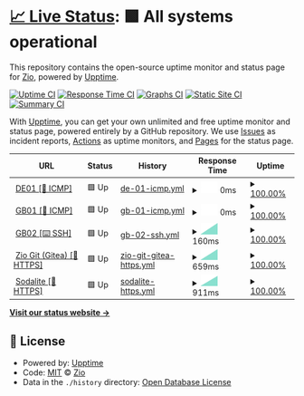 # [📈 Live Status](https://uptime.zio.sh): <!--live status--> **🟩 All systems operational**

This repository contains the open-source uptime monitor and status page for [Zio](https://uptime.zio.sh), powered by [Upptime](https://github.com/upptime/upptime).

[![Uptime CI](https://github.com/ziodotsh/upptime/workflows/Uptime%20CI/badge.svg)](https://github.com/ziodotsh/upptime/actions?query=workflow%3A%22Uptime+CI%22)
[![Response Time CI](https://github.com/ziodotsh/upptime/workflows/Response%20Time%20CI/badge.svg)](https://github.com/ziodotsh/upptime/actions?query=workflow%3A%22Response+Time+CI%22)
[![Graphs CI](https://github.com/ziodotsh/upptime/workflows/Graphs%20CI/badge.svg)](https://github.com/ziodotsh/upptime/actions?query=workflow%3A%22Graphs+CI%22)
[![Static Site CI](https://github.com/ziodotsh/upptime/workflows/Static%20Site%20CI/badge.svg)](https://github.com/ziodotsh/upptime/actions?query=workflow%3A%22Static+Site+CI%22)
[![Summary CI](https://github.com/ziodotsh/upptime/workflows/Summary%20CI/badge.svg)](https://github.com/ziodotsh/upptime/actions?query=workflow%3A%22Summary+CI%22)

With [Upptime](https://upptime.js.org), you can get your own unlimited and free uptime monitor and status page, powered entirely by a GitHub repository. We use [Issues](https://github.com/ziodotsh/upptime/issues) as incident reports, [Actions](https://github.com/ziodotsh/upptime/actions) as uptime monitors, and [Pages](https://uptime.zio.sh) for the status page.

<!--start: status pages-->
<!-- This summary is generated by Upptime (https://github.com/upptime/upptime) -->
<!-- Do not edit this manually, your changes will be overwritten -->
<!-- prettier-ignore -->
| URL | Status | History | Response Time | Uptime |
| --- | ------ | ------- | ------------- | ------ |
| <img alt="" src="https://favicons.githubusercontent.com/null" height="13"> [DE01 [🔌 ICMP]](de01.zio.sh) | 🟩 Up | [de-01-icmp.yml](https://github.com/ziodotsh/upptime/commits/HEAD/history/de-01-icmp.yml) | <details><summary><img alt="Response time graph" src="./graphs/de-01-icmp/response-time-week.png" height="20"> 0ms</summary><br><a href="https://uptime.zio.sh/history/de-01-icmp"><img alt="Response time 0" src="https://img.shields.io/endpoint?url=https%3A%2F%2Fraw.githubusercontent.com%2Fziodotsh%2Fupptime%2FHEAD%2Fapi%2Fde-01-icmp%2Fresponse-time.json"></a><br><a href="https://uptime.zio.sh/history/de-01-icmp"><img alt="24-hour response time 0" src="https://img.shields.io/endpoint?url=https%3A%2F%2Fraw.githubusercontent.com%2Fziodotsh%2Fupptime%2FHEAD%2Fapi%2Fde-01-icmp%2Fresponse-time-day.json"></a><br><a href="https://uptime.zio.sh/history/de-01-icmp"><img alt="7-day response time 0" src="https://img.shields.io/endpoint?url=https%3A%2F%2Fraw.githubusercontent.com%2Fziodotsh%2Fupptime%2FHEAD%2Fapi%2Fde-01-icmp%2Fresponse-time-week.json"></a><br><a href="https://uptime.zio.sh/history/de-01-icmp"><img alt="30-day response time 0" src="https://img.shields.io/endpoint?url=https%3A%2F%2Fraw.githubusercontent.com%2Fziodotsh%2Fupptime%2FHEAD%2Fapi%2Fde-01-icmp%2Fresponse-time-month.json"></a><br><a href="https://uptime.zio.sh/history/de-01-icmp"><img alt="1-year response time 0" src="https://img.shields.io/endpoint?url=https%3A%2F%2Fraw.githubusercontent.com%2Fziodotsh%2Fupptime%2FHEAD%2Fapi%2Fde-01-icmp%2Fresponse-time-year.json"></a></details> | <details><summary><a href="https://uptime.zio.sh/history/de-01-icmp">100.00%</a></summary><a href="https://uptime.zio.sh/history/de-01-icmp"><img alt="All-time uptime 100.00%" src="https://img.shields.io/endpoint?url=https%3A%2F%2Fraw.githubusercontent.com%2Fziodotsh%2Fupptime%2FHEAD%2Fapi%2Fde-01-icmp%2Fuptime.json"></a><br><a href="https://uptime.zio.sh/history/de-01-icmp"><img alt="24-hour uptime 100.00%" src="https://img.shields.io/endpoint?url=https%3A%2F%2Fraw.githubusercontent.com%2Fziodotsh%2Fupptime%2FHEAD%2Fapi%2Fde-01-icmp%2Fuptime-day.json"></a><br><a href="https://uptime.zio.sh/history/de-01-icmp"><img alt="7-day uptime 100.00%" src="https://img.shields.io/endpoint?url=https%3A%2F%2Fraw.githubusercontent.com%2Fziodotsh%2Fupptime%2FHEAD%2Fapi%2Fde-01-icmp%2Fuptime-week.json"></a><br><a href="https://uptime.zio.sh/history/de-01-icmp"><img alt="30-day uptime 100.00%" src="https://img.shields.io/endpoint?url=https%3A%2F%2Fraw.githubusercontent.com%2Fziodotsh%2Fupptime%2FHEAD%2Fapi%2Fde-01-icmp%2Fuptime-month.json"></a><br><a href="https://uptime.zio.sh/history/de-01-icmp"><img alt="1-year uptime 100.00%" src="https://img.shields.io/endpoint?url=https%3A%2F%2Fraw.githubusercontent.com%2Fziodotsh%2Fupptime%2FHEAD%2Fapi%2Fde-01-icmp%2Fuptime-year.json"></a></details>
| <img alt="" src="https://favicons.githubusercontent.com/null" height="13"> [GB01 [🔌 ICMP]](gb01.zio.sh) | 🟩 Up | [gb-01-icmp.yml](https://github.com/ziodotsh/upptime/commits/HEAD/history/gb-01-icmp.yml) | <details><summary><img alt="Response time graph" src="./graphs/gb-01-icmp/response-time-week.png" height="20"> 0ms</summary><br><a href="https://uptime.zio.sh/history/gb-01-icmp"><img alt="Response time 0" src="https://img.shields.io/endpoint?url=https%3A%2F%2Fraw.githubusercontent.com%2Fziodotsh%2Fupptime%2FHEAD%2Fapi%2Fgb-01-icmp%2Fresponse-time.json"></a><br><a href="https://uptime.zio.sh/history/gb-01-icmp"><img alt="24-hour response time 0" src="https://img.shields.io/endpoint?url=https%3A%2F%2Fraw.githubusercontent.com%2Fziodotsh%2Fupptime%2FHEAD%2Fapi%2Fgb-01-icmp%2Fresponse-time-day.json"></a><br><a href="https://uptime.zio.sh/history/gb-01-icmp"><img alt="7-day response time 0" src="https://img.shields.io/endpoint?url=https%3A%2F%2Fraw.githubusercontent.com%2Fziodotsh%2Fupptime%2FHEAD%2Fapi%2Fgb-01-icmp%2Fresponse-time-week.json"></a><br><a href="https://uptime.zio.sh/history/gb-01-icmp"><img alt="30-day response time 0" src="https://img.shields.io/endpoint?url=https%3A%2F%2Fraw.githubusercontent.com%2Fziodotsh%2Fupptime%2FHEAD%2Fapi%2Fgb-01-icmp%2Fresponse-time-month.json"></a><br><a href="https://uptime.zio.sh/history/gb-01-icmp"><img alt="1-year response time 0" src="https://img.shields.io/endpoint?url=https%3A%2F%2Fraw.githubusercontent.com%2Fziodotsh%2Fupptime%2FHEAD%2Fapi%2Fgb-01-icmp%2Fresponse-time-year.json"></a></details> | <details><summary><a href="https://uptime.zio.sh/history/gb-01-icmp">100.00%</a></summary><a href="https://uptime.zio.sh/history/gb-01-icmp"><img alt="All-time uptime 100.00%" src="https://img.shields.io/endpoint?url=https%3A%2F%2Fraw.githubusercontent.com%2Fziodotsh%2Fupptime%2FHEAD%2Fapi%2Fgb-01-icmp%2Fuptime.json"></a><br><a href="https://uptime.zio.sh/history/gb-01-icmp"><img alt="24-hour uptime 100.00%" src="https://img.shields.io/endpoint?url=https%3A%2F%2Fraw.githubusercontent.com%2Fziodotsh%2Fupptime%2FHEAD%2Fapi%2Fgb-01-icmp%2Fuptime-day.json"></a><br><a href="https://uptime.zio.sh/history/gb-01-icmp"><img alt="7-day uptime 100.00%" src="https://img.shields.io/endpoint?url=https%3A%2F%2Fraw.githubusercontent.com%2Fziodotsh%2Fupptime%2FHEAD%2Fapi%2Fgb-01-icmp%2Fuptime-week.json"></a><br><a href="https://uptime.zio.sh/history/gb-01-icmp"><img alt="30-day uptime 100.00%" src="https://img.shields.io/endpoint?url=https%3A%2F%2Fraw.githubusercontent.com%2Fziodotsh%2Fupptime%2FHEAD%2Fapi%2Fgb-01-icmp%2Fuptime-month.json"></a><br><a href="https://uptime.zio.sh/history/gb-01-icmp"><img alt="1-year uptime 100.00%" src="https://img.shields.io/endpoint?url=https%3A%2F%2Fraw.githubusercontent.com%2Fziodotsh%2Fupptime%2FHEAD%2Fapi%2Fgb-01-icmp%2Fuptime-year.json"></a></details>
| <img alt="" src="https://favicons.githubusercontent.com/null" height="13"> [GB02 [⌨️ SSH]](gb02.zio.sh) | 🟩 Up | [gb-02-ssh.yml](https://github.com/ziodotsh/upptime/commits/HEAD/history/gb-02-ssh.yml) | <details><summary><img alt="Response time graph" src="./graphs/gb-02-ssh/response-time-week.png" height="20"> 160ms</summary><br><a href="https://uptime.zio.sh/history/gb-02-ssh"><img alt="Response time 160" src="https://img.shields.io/endpoint?url=https%3A%2F%2Fraw.githubusercontent.com%2Fziodotsh%2Fupptime%2FHEAD%2Fapi%2Fgb-02-ssh%2Fresponse-time.json"></a><br><a href="https://uptime.zio.sh/history/gb-02-ssh"><img alt="24-hour response time 160" src="https://img.shields.io/endpoint?url=https%3A%2F%2Fraw.githubusercontent.com%2Fziodotsh%2Fupptime%2FHEAD%2Fapi%2Fgb-02-ssh%2Fresponse-time-day.json"></a><br><a href="https://uptime.zio.sh/history/gb-02-ssh"><img alt="7-day response time 160" src="https://img.shields.io/endpoint?url=https%3A%2F%2Fraw.githubusercontent.com%2Fziodotsh%2Fupptime%2FHEAD%2Fapi%2Fgb-02-ssh%2Fresponse-time-week.json"></a><br><a href="https://uptime.zio.sh/history/gb-02-ssh"><img alt="30-day response time 160" src="https://img.shields.io/endpoint?url=https%3A%2F%2Fraw.githubusercontent.com%2Fziodotsh%2Fupptime%2FHEAD%2Fapi%2Fgb-02-ssh%2Fresponse-time-month.json"></a><br><a href="https://uptime.zio.sh/history/gb-02-ssh"><img alt="1-year response time 160" src="https://img.shields.io/endpoint?url=https%3A%2F%2Fraw.githubusercontent.com%2Fziodotsh%2Fupptime%2FHEAD%2Fapi%2Fgb-02-ssh%2Fresponse-time-year.json"></a></details> | <details><summary><a href="https://uptime.zio.sh/history/gb-02-ssh">100.00%</a></summary><a href="https://uptime.zio.sh/history/gb-02-ssh"><img alt="All-time uptime 100.00%" src="https://img.shields.io/endpoint?url=https%3A%2F%2Fraw.githubusercontent.com%2Fziodotsh%2Fupptime%2FHEAD%2Fapi%2Fgb-02-ssh%2Fuptime.json"></a><br><a href="https://uptime.zio.sh/history/gb-02-ssh"><img alt="24-hour uptime 100.00%" src="https://img.shields.io/endpoint?url=https%3A%2F%2Fraw.githubusercontent.com%2Fziodotsh%2Fupptime%2FHEAD%2Fapi%2Fgb-02-ssh%2Fuptime-day.json"></a><br><a href="https://uptime.zio.sh/history/gb-02-ssh"><img alt="7-day uptime 100.00%" src="https://img.shields.io/endpoint?url=https%3A%2F%2Fraw.githubusercontent.com%2Fziodotsh%2Fupptime%2FHEAD%2Fapi%2Fgb-02-ssh%2Fuptime-week.json"></a><br><a href="https://uptime.zio.sh/history/gb-02-ssh"><img alt="30-day uptime 100.00%" src="https://img.shields.io/endpoint?url=https%3A%2F%2Fraw.githubusercontent.com%2Fziodotsh%2Fupptime%2FHEAD%2Fapi%2Fgb-02-ssh%2Fuptime-month.json"></a><br><a href="https://uptime.zio.sh/history/gb-02-ssh"><img alt="1-year uptime 100.00%" src="https://img.shields.io/endpoint?url=https%3A%2F%2Fraw.githubusercontent.com%2Fziodotsh%2Fupptime%2FHEAD%2Fapi%2Fgb-02-ssh%2Fuptime-year.json"></a></details>
| <img alt="" src="https://favicons.githubusercontent.com/git.zio.sh" height="13"> [Zio Git (Gitea) [🔗 HTTPS]](https://git.zio.sh) | 🟩 Up | [zio-git-gitea-https.yml](https://github.com/ziodotsh/upptime/commits/HEAD/history/zio-git-gitea-https.yml) | <details><summary><img alt="Response time graph" src="./graphs/zio-git-gitea-https/response-time-week.png" height="20"> 659ms</summary><br><a href="https://uptime.zio.sh/history/zio-git-gitea-https"><img alt="Response time 659" src="https://img.shields.io/endpoint?url=https%3A%2F%2Fraw.githubusercontent.com%2Fziodotsh%2Fupptime%2FHEAD%2Fapi%2Fzio-git-gitea-https%2Fresponse-time.json"></a><br><a href="https://uptime.zio.sh/history/zio-git-gitea-https"><img alt="24-hour response time 659" src="https://img.shields.io/endpoint?url=https%3A%2F%2Fraw.githubusercontent.com%2Fziodotsh%2Fupptime%2FHEAD%2Fapi%2Fzio-git-gitea-https%2Fresponse-time-day.json"></a><br><a href="https://uptime.zio.sh/history/zio-git-gitea-https"><img alt="7-day response time 659" src="https://img.shields.io/endpoint?url=https%3A%2F%2Fraw.githubusercontent.com%2Fziodotsh%2Fupptime%2FHEAD%2Fapi%2Fzio-git-gitea-https%2Fresponse-time-week.json"></a><br><a href="https://uptime.zio.sh/history/zio-git-gitea-https"><img alt="30-day response time 659" src="https://img.shields.io/endpoint?url=https%3A%2F%2Fraw.githubusercontent.com%2Fziodotsh%2Fupptime%2FHEAD%2Fapi%2Fzio-git-gitea-https%2Fresponse-time-month.json"></a><br><a href="https://uptime.zio.sh/history/zio-git-gitea-https"><img alt="1-year response time 659" src="https://img.shields.io/endpoint?url=https%3A%2F%2Fraw.githubusercontent.com%2Fziodotsh%2Fupptime%2FHEAD%2Fapi%2Fzio-git-gitea-https%2Fresponse-time-year.json"></a></details> | <details><summary><a href="https://uptime.zio.sh/history/zio-git-gitea-https">100.00%</a></summary><a href="https://uptime.zio.sh/history/zio-git-gitea-https"><img alt="All-time uptime 100.00%" src="https://img.shields.io/endpoint?url=https%3A%2F%2Fraw.githubusercontent.com%2Fziodotsh%2Fupptime%2FHEAD%2Fapi%2Fzio-git-gitea-https%2Fuptime.json"></a><br><a href="https://uptime.zio.sh/history/zio-git-gitea-https"><img alt="24-hour uptime 100.00%" src="https://img.shields.io/endpoint?url=https%3A%2F%2Fraw.githubusercontent.com%2Fziodotsh%2Fupptime%2FHEAD%2Fapi%2Fzio-git-gitea-https%2Fuptime-day.json"></a><br><a href="https://uptime.zio.sh/history/zio-git-gitea-https"><img alt="7-day uptime 100.00%" src="https://img.shields.io/endpoint?url=https%3A%2F%2Fraw.githubusercontent.com%2Fziodotsh%2Fupptime%2FHEAD%2Fapi%2Fzio-git-gitea-https%2Fuptime-week.json"></a><br><a href="https://uptime.zio.sh/history/zio-git-gitea-https"><img alt="30-day uptime 100.00%" src="https://img.shields.io/endpoint?url=https%3A%2F%2Fraw.githubusercontent.com%2Fziodotsh%2Fupptime%2FHEAD%2Fapi%2Fzio-git-gitea-https%2Fuptime-month.json"></a><br><a href="https://uptime.zio.sh/history/zio-git-gitea-https"><img alt="1-year uptime 100.00%" src="https://img.shields.io/endpoint?url=https%3A%2F%2Fraw.githubusercontent.com%2Fziodotsh%2Fupptime%2FHEAD%2Fapi%2Fzio-git-gitea-https%2Fuptime-year.json"></a></details>
| <img alt="" src="https://favicons.githubusercontent.com/sodalite.rocks" height="13"> [Sodalite [🔗 HTTPS]](https://sodalite.rocks) | 🟩 Up | [sodalite-https.yml](https://github.com/ziodotsh/upptime/commits/HEAD/history/sodalite-https.yml) | <details><summary><img alt="Response time graph" src="./graphs/sodalite-https/response-time-week.png" height="20"> 911ms</summary><br><a href="https://uptime.zio.sh/history/sodalite-https"><img alt="Response time 911" src="https://img.shields.io/endpoint?url=https%3A%2F%2Fraw.githubusercontent.com%2Fziodotsh%2Fupptime%2FHEAD%2Fapi%2Fsodalite-https%2Fresponse-time.json"></a><br><a href="https://uptime.zio.sh/history/sodalite-https"><img alt="24-hour response time 911" src="https://img.shields.io/endpoint?url=https%3A%2F%2Fraw.githubusercontent.com%2Fziodotsh%2Fupptime%2FHEAD%2Fapi%2Fsodalite-https%2Fresponse-time-day.json"></a><br><a href="https://uptime.zio.sh/history/sodalite-https"><img alt="7-day response time 911" src="https://img.shields.io/endpoint?url=https%3A%2F%2Fraw.githubusercontent.com%2Fziodotsh%2Fupptime%2FHEAD%2Fapi%2Fsodalite-https%2Fresponse-time-week.json"></a><br><a href="https://uptime.zio.sh/history/sodalite-https"><img alt="30-day response time 911" src="https://img.shields.io/endpoint?url=https%3A%2F%2Fraw.githubusercontent.com%2Fziodotsh%2Fupptime%2FHEAD%2Fapi%2Fsodalite-https%2Fresponse-time-month.json"></a><br><a href="https://uptime.zio.sh/history/sodalite-https"><img alt="1-year response time 911" src="https://img.shields.io/endpoint?url=https%3A%2F%2Fraw.githubusercontent.com%2Fziodotsh%2Fupptime%2FHEAD%2Fapi%2Fsodalite-https%2Fresponse-time-year.json"></a></details> | <details><summary><a href="https://uptime.zio.sh/history/sodalite-https">100.00%</a></summary><a href="https://uptime.zio.sh/history/sodalite-https"><img alt="All-time uptime 100.00%" src="https://img.shields.io/endpoint?url=https%3A%2F%2Fraw.githubusercontent.com%2Fziodotsh%2Fupptime%2FHEAD%2Fapi%2Fsodalite-https%2Fuptime.json"></a><br><a href="https://uptime.zio.sh/history/sodalite-https"><img alt="24-hour uptime 100.00%" src="https://img.shields.io/endpoint?url=https%3A%2F%2Fraw.githubusercontent.com%2Fziodotsh%2Fupptime%2FHEAD%2Fapi%2Fsodalite-https%2Fuptime-day.json"></a><br><a href="https://uptime.zio.sh/history/sodalite-https"><img alt="7-day uptime 100.00%" src="https://img.shields.io/endpoint?url=https%3A%2F%2Fraw.githubusercontent.com%2Fziodotsh%2Fupptime%2FHEAD%2Fapi%2Fsodalite-https%2Fuptime-week.json"></a><br><a href="https://uptime.zio.sh/history/sodalite-https"><img alt="30-day uptime 100.00%" src="https://img.shields.io/endpoint?url=https%3A%2F%2Fraw.githubusercontent.com%2Fziodotsh%2Fupptime%2FHEAD%2Fapi%2Fsodalite-https%2Fuptime-month.json"></a><br><a href="https://uptime.zio.sh/history/sodalite-https"><img alt="1-year uptime 100.00%" src="https://img.shields.io/endpoint?url=https%3A%2F%2Fraw.githubusercontent.com%2Fziodotsh%2Fupptime%2FHEAD%2Fapi%2Fsodalite-https%2Fuptime-year.json"></a></details>

<!--end: status pages-->

[**Visit our status website →**](https://uptime.zio.sh)

## 📄 License

- Powered by: [Upptime](https://github.com/upptime/upptime)
- Code: [MIT](./LICENSE) © [Zio](https://uptime.zio.sh)
- Data in the `./history` directory: [Open Database License](https://opendatacommons.org/licenses/odbl/1-0/)
